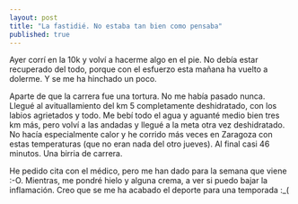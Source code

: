 ```yaml
---
layout: post
title: "La fastidié. No estaba tan bien como pensaba"
published: true
---
```


Ayer corrí en la 10k y volví a hacerme algo en el pie. No debía estar recuperado del todo, porque con el esfuerzo esta mañana ha vuelto a dolerme. Y se me ha hinchado un poco.

Aparte de que la carrera fue una tortura. No me había pasado nunca. Llegué al avituallamiento del km 5 completamente deshidratado, con los labios agrietados y todo. Me bebí todo el agua y aguanté medio bien tres km más, pero volví a las andadas y llegué a la meta otra vez deshidratado. No hacía especialmente calor y he corrido más veces en Zaragoza con estas temperaturas (que no eran nada del otro jueves). Al final casi 46 minutos. Una birria de carrera.

He pedido cita con el médico, pero me han dado para la semana que viene :-O. Mientras, me pondré hielo y alguna crema, a ver si puedo bajar la inflamación. Creo que se me ha acabado el deporte para una temporada :\_(
